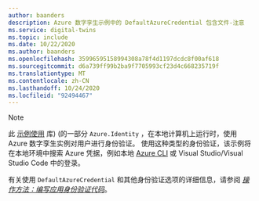 ```yaml
---
author: baanders
description: Azure 数字孪生示例中的 DefaultAzureCredential 包含文件-注意
ms.service: digital-twins
ms.topic: include
ms.date: 10/22/2020
ms.author: baanders
ms.openlocfilehash: 35996595158994308a78f4d1197dcdc8f00af618
ms.sourcegitcommit: d6a739ff99b2ba9f7705993cf23d4c668235719f
ms.translationtype: MT
ms.contentlocale: zh-CN
ms.lasthandoff: 10/24/2020
ms.locfileid: "92494467"
---
```

>[!NOTE]
> 此 [示例使用](/dotnet/api/azure.identity.defaultazurecredential?preserve-view=true&view=azure-dotnet) 库)  (的一部分 `Azure.Identity` ，在本地计算机上运行时，使用 Azure 数字孪生实例对用户进行身份验证。 使用这种类型的身份验证，该示例将在本地环境中搜索 Azure 凭据，例如本地 [Azure CLI](/cli/azure/install-azure-cli?view=azure-cli-latest&preserve-view=true) 或 Visual Studio/Visual Studio Code 中的登录。
>
> 有关使用 `DefaultAzureCredential` 和其他身份验证选项的详细信息，请参阅 [*操作方法：编写应用身份验证代码*](../articles/digital-twins/how-to-authenticate-client.md)。